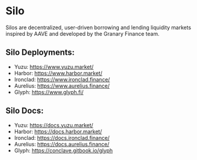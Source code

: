 # Silo

Silos are decentralized, user-driven borrowing and lending liquidity markets inspired by AAVE and developed by the Granary Finance team.

## Silo Deployments:
* Yuzu: https://www.yuzu.market/
* Harbor: https://www.harbor.market/
* Ironclad: https://www.ironclad.finance/
* Aurelius: https://www.aurelius.finance/
* Glyph: https://www.glyph.fi/

## Silo Docs:
* Yuzu: https://docs.yuzu.market/
* Harbor: https://docs.harbor.market/
* Ironclad: https://docs.ironclad.finance/
* Aurelius: https://docs.aurelius.finance/
* Glyph: https://conclave.gitbook.io/glyph
